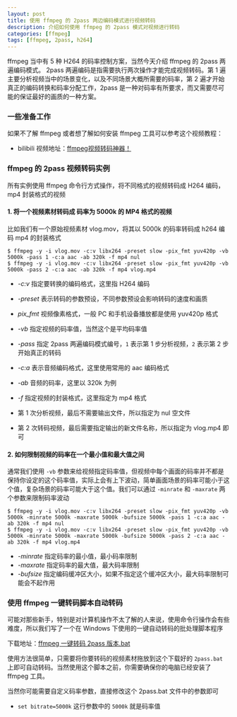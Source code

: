 ```yaml
---
layout: post
title: 使用 ffmpeg 的 2pass 两边编码模式进行视频转码
description: 介绍如何使用 ffmpeg 的 2pass 模式对视频进行转码
categories: [ffmpeg]
tags: [ffmpeg, 2pass, h264]
---
```


ffmpeg 当中有 5 种 H264 的码率控制方案，当然今天介绍 ffmpeg 的 2pass 两遍编码模式。 2pass 两遍编码是指需要执行两次操作才能完成视频转码。第 1 遍主要分析视频当中的场景变化，以及不同场景大概所需要的码率，第 2 遍才开始真正的编码转换和码率分配工作，2pass 是一种对码率有所要求，而又需要尽可能的保证最好的画质的一种方案。

### 一些准备工作

如果不了解 ffmpeg 或者想了解如何安装 ffmpeg 工具可以参考这个视频教程：
- bilibili 视频地址：[ffmpeg视频转码神器！](https://www.bilibili.com/video/av25487080)

### ffmpeg 的 2pass 视频转码实例

所有实例使用 ffmpeg 命令行方式操作，将不同格式的视频转码成 H264 编码，mp4 封装格式的视频

#### 1. 将一个视频素材转码成 码率为 5000k 的 MP4 格式的视频

比如我们有一个原始视频素材 vlog.mov，将其以 5000k 的码率转码成 h264 编码 mp4 的封装格式

    $ ffmpeg -y -i vlog.mov -c:v libx264 -preset slow -pix_fmt yuv420p -vb 5000k -pass 1 -c:a aac -ab 320k -f mp4 nul
    $ ffmpeg -y -i vlog.mov -c:v libx264 -preset slow -pix_fmt yuv420p -vb 5000k -pass 2 -c:a aac -ab 320k -f mp4 vlog.mp4

- *-c:v* 指定要转换的编码格式，这里指 H264 编码
- *-preset* 表示转码的参数预设，不同参数预设会影响转码的速度和画质
- *pix_fmt* 视频像素格式，一般 PC 和手机设备播放都是使用 yuv420p 格式
- *-vb* 指定视频的码率值，当然这个是平均码率值
- *-pass* 指定 2pass 两遍编码模式编号，`1` 表示第 1 步分析视频，`2` 表示第 2 步开始真正的转码
- *-c:a* 表示音频编码格式，这里使用常用的 aac 编码格式
- *-ab* 音频的码率，这里以 320k 为例
- *-f* 指定视频的封装格式，这里指定为 mp4 格式

- 第 1 次分析视频，最后不需要输出文件，所以指定为 nul 空文件
- 第 2 次转码视频，最后需要指定输出的新文件名称，所以指定为 vlog.mp4 即可

#### 2. 如何限制视频的码率在一个最小值和最大值之间

通常我们使用 `-vb` 参数来给视频指定码率值，但视频中每个画面的码率并不都是保持你设定的这个码率值，实际上会有上下波动，简单画面场景的码率可能小于这个值，复杂场景的码率可能大于这个值。我们可以通过 `-minrate` 和 `-maxrate` 两个参数来限制码率波动

    $ ffmpeg -y -i vlog.mov -c:v libx264 -preset slow -pix_fmt yuv420p -vb 5000k -minrate 5000k -maxrate 5000k -bufsize 5000k -pass 1 -c:a aac -ab 320k -f mp4 nul
    $ ffmpeg -y -i vlog.mov -c:v libx264 -preset slow -pix_fmt yuv420p -vb 5000k -minrate 5000k -maxrate 5000k -bufsize 5000k -pass 2 -c:a aac -ab 320k -f mp4 vlog.mp4

- *-minrate* 指定码率的最小值，最小码率限制
- *-maxrate* 指定码率的最大值，最大码率限制
- *-bufsize* 指定编码缓冲区大小，如果不指定这个缓冲区大小，最大码率限制可能会不起作用

### 使用 ffmpeg 一键转码脚本自动转码

可能对那些新手，特别是对计算机操作不太了解的人来说，使用命令行操作会有些难度，所以我们写了一个在 Windows 下使用的一键自动转码的批处理脚本程序

下载地址：[ffmpeg 一键转码 2pass 版本.bat](/script/2pass.bat)

使用方法很简单，只需要将你要转码的视频素材拖放到这个下载好的 `2pass.bat` 上即可自动转码。当然使用这个脚本之前，你需要确保你的电脑已经安装了 ffmpeg 工具。

当然你可能需要自定义码率参数，直接修改这个 2pass.bat 文件中的参数即可

- `set bitrate=5000k` 这行参数中的 `5000k` 就是码率值
